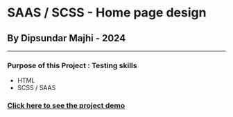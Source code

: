 # SAAS / SCSS - Home page design

## By Dipsundar Majhi - 2024

---

### Purpose of this Project : Testing skills

- HTML
- SCSS / SAAS

### [Click here to see the project demo]()
